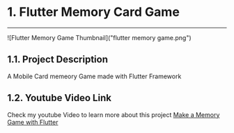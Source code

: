 # 1. Flutter Memory Card Game

---

![Flutter Memory Game Thumbnail]("flutter memory game.png")

## 1.1. Project Description
A Mobile Card memeory Game made with Flutter Framework 


## 1.2. Youtube Video Link
Check my youtube Video to learn more about this project
[Make a Memory Game with Flutter]() 


